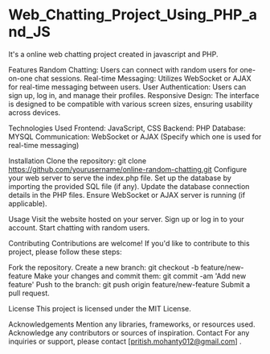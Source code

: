 # Web_Chatting_Project_Using_PHP_and_JS
It's a online web chatting project created in javascript and PHP. 
 
 Features
Random Chatting: Users can connect with random users for one-on-one chat sessions.
Real-time Messaging: Utilizes WebSocket or AJAX for real-time messaging between users.
User Authentication: Users can sign up, log in, and manage their profiles.
Responsive Design: The interface is designed to be compatible with various screen sizes, ensuring usability across devices.

Technologies Used
Frontend: JavaScript, CSS
Backend: PHP
Database: MYSQL
Communication: WebSocket or AJAX (Specify which one is used for real-time messaging)

Installation
Clone the repository: git clone https://github.com/yourusername/online-random-chatting.git
Configure your web server to serve the index.php file.
Set up the database by importing the provided SQL file (if any).
Update the database connection details in the PHP files.
Ensure WebSocket or AJAX server is running (if applicable).

Usage
Visit the website hosted on your server.
Sign up or log in to your account.
Start chatting with random users.

Contributing
Contributions are welcome! If you'd like to contribute to this project, please follow these steps:

Fork the repository.
Create a new branch: git checkout -b feature/new-feature
Make your changes and commit them: git commit -am 'Add new feature'
Push to the branch: git push origin feature/new-feature
Submit a pull request.

License
This project is licensed under the MIT License.

Acknowledgements
Mention any libraries, frameworks, or resources used.
Acknowledge any contributors or sources of inspiration.
Contact
For any inquiries or support, please contact  [pritish.mohanty012@gmail.com]  .
